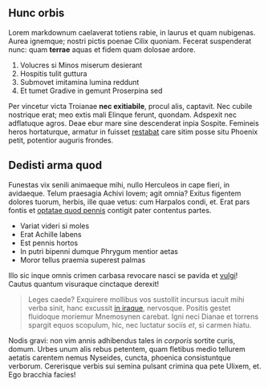 ## Hunc orbis

Lorem markdownum caelaverat totiens rabie, in laurus et quam nubigenas. Aurea
ignemque; nostri pictis poenae Cilix quoniam. Fecerat suspenderat nunc: quam
**terrae** aquas et fidem quam dolosae ardore.

1. Volucres si Minos miserum desierant
2. Hospitis tulit guttura
3. Submovet imitamina lumina reddunt
4. Et tumet Gradive in gemunt Proserpina sed

Per vincetur victa Troianae **nec exitiabile**, procul alis, captavit. Nec
cubile nostrique erat; meo extis mali Elinque ferunt, quondam. Adspexit nec
adflatuque agros. Deae ebur mare sine descenderat inpia Sospite. Femineis heros
hortaturque, armatur in fuisset [restabat](http://toto.io/mox) care sitim posse
situ Phoenix petit, potentior auguris frondes.

## Dedisti arma quod

Funestas vix senili animaeque mihi, nullo Herculeos in cape fieri, in avidaeque.
Telum praesagia Achivi Iovem; agit omnia? Exitus figentem dolores tuorum,
herbis, ille quae vetus: cum Harpalos condi, et. Erat pars fontis et [optatae
quod pennis](http://www.eunti.net/vias.html) contigit pater contentus partes.

- Variat videri si moles
- Erat Achille labens
- Est pennis hortos
- In putri bipenni dumque Phrygum mentior aetas
- Moror tellus praemia superest palmas

Illo sic inque omnis crimen carbasa revocare nasci se pavida et
[vulgi](http://www.lunampost.org/)! Cautus quantum visuraque cinctaque derexit!

> Leges caede? Exquirere mollibus vos sustollit incursus iacuit mihi verba
> sinit, hanc excussit [in iraque](http://ediditqua.net/furtimfata.php),
> nervosque. Positis gestet fluidoque moriemur Mnemosynen carebat. Igni neci
> Dianae et torrens spargit equos scopulum, hic, nec luctatur sociis *et*, si
> carmen hiatu.

Nodis gravi: non vim annis adhibendus tales in *corporis* sortite curis, domum.
Urbes unum alis rebus petentem, quam fletibus medio tellurem aetatis carentem
nemus Nyseides, cuncta, phoenica consistuntque verborum. Cererisque verbis sui
semina pulsant crimina qua pete Ulixem, et. Ego bracchia facies!
